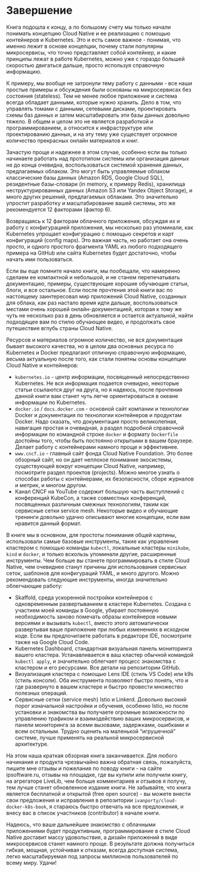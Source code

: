 # Завершение

Книга подошла к концу, а по большому счету мы только начали понимать концепцию Cloud Native и ее реализацию с помощью контейнеров и Kubernetes. Это и есть самое важное - понимая, что именно лежит в основе концепции, почему стали популярны микросервисы, что точно представляет собой контейнер, и какие принципы лежат в работе Kubernetes, можно уже с гораздо большей скоростью двигаться дальше, просто используя справочную информацию.

К примеру, мы вообще не затронули тему работу с данными - все наши простые примеры и обсуждения были основаны на микросервисах без состояния (stateless). Тем не менее любое приложение и система всегда обладает данными, которые нужно хранить. Дело в том, что управлять томами с данными, сетевыми дисками, проектировать схемы баз данных и затем масштабировать эти базы данных довольно тяжело. В общем и целом это не является разработкой и программированием, а относится к инфраструктуре или проектированию данных, и на эту тему уже существует огромное количество прекрасных онлайн материалов и книг. 

Зачастую проще и надежнее в этом случае, особенно если вы только начинаете работать над прототипом системы или организация данных не до конца очевидна, воспользоваться системой хранения данных, предлагаемых облаком. Это могут быть управляемые облаком классические базы данных (Amazon RDS, Google Cloud SQL), резидентные базы-словари (in memory, к примеру Redis), хранилища неструктурированных данных (Amazon S3 или Yandex Object Storage), и много других решений, предлагаемых облаками. Это значительно упростит разработку и масштабирование вашей системы, это же рекомендуется 12 факторами (фактор 6).

Возвращаясь к 12 факторам облачного приложения, обсуждая их и работу с конфигурацией приложения, мы несколько раз упоминали, как Kubernetes упрощает конфигурацию с помощью секретов и карт конфигураций (config maps). Это важная часть, но работает она очень просто, и одного простого фрагмента YAML из любого подходящего примера на GitHub или сайта Kubernetes будет достаточно, чтобы начать ими пользоваться.

Если вы еще помните начало книги, мы пообещали, что намеренно сделаем ее компактной и небольшой, и не станем перепечатывать документацию, примеры, существующие хорошие обучающие статьи, блоги, и все остальное. Если после прочтения этой книги вас по настоящему заинтересовал мир приложений Cloud Native, созданных для облака, как раз настало время идти дальше, воспользоваться местами очень хорошей онлайн-документацией, которая к тому же чуть не несколько раз в день обновляется и остается актуальной, найти подходящее вам по стилю обучающее видео, и продолжать свое путешествие вглубь страны Cloud Native.

Ресурсов и материалов огромное количество, не вся документация бывает высокого качества, но в целом два основных ресурса по Kubernetes и Docker предлагают отличную справочную информацию, весьма актуальную после того, как стали понятны основы концепции Cloud Native и контейнеров: 

* `kubernetes.io` - центр информации, посвященный непосредственно Kubernetes. Не вся информация подается очевидно, некоторые статьи ссылаются друг на друга, но я надеюсь, после прочтения данной книги вам станет чуть легче ориентироваться в океане информации по Kubernetes.
* `docker.io` / `docs.docker.com` - основной сайт компании и технологии Docker и документация по технологии контейнеров и продуктам Docker. Надо сказать, что документация просто великолепная, навигация простая и очевидная, а раздел подробной справочной информации по командной строке `docker` и формату `Dockerfile` достойны того, чтобы быть постоянно открытыми в вашем браузере. Делает работу с контейнерами намного проще и эффективнее.
* `www.cncf.io` - главный сайт фонда Cloud Native Foundation. Это более обзорный сайт, но он дает неплохое понимание экосистемы, существующей вокруг концепции Cloud Native, например, посмотрите раздел проектов (projects). Можно многое узнать о способах работы с контейнерами, их безопасности, сборе журналов и метрик, и многом другом.
* Канал CNCF на YouTube содержит большую часть выступлений с конференций KubeCon, а также совместных конференций, посвященных различным смежных технологиям, таким как сервисные сетки service mesh.  Некоторые видео и обучающие тренинги довольно удачно описывают многие концепции, если вам нравится данный формат.

В книге мы в основном, для простоты понимания общей картины, использовали самые базовые инструменты, такие как управление кластером с помощью команды `kubectl`, локальные кластеры `minikube`, `kind` и `docker`, и только вскользь упоминали другие, расширенные инструменты. Чем больше вы станете программировать в стиле Cloud Native, чем очевиднее станут причины для использования сервисных сеток, шаблонов для конфигураций YAML, и много другого. Можно рекомендовать следующие инструменты, иногда значительно облегчающие работу:

* Skaffold, среда ускоренной постройки контейнеров с одновременным развертыванием в кластере Kubernetes. Создана с участием моей команды в Google, убирает постоянную необходимость заново помечать образы контейнеров новыми версиями и вызывать `kubectl`, вместо этого автоматически развертывая ваше приложение при любых изменениях в исходном коде. Если вы предпочитаете работать в редакторе IDE, посмотрите также на Google Cloud Code.
* Kubernetes Dashboard, стандартная визуальная панель мониторинга вашего кластера. Устанавливается в ваш кластер обычной командой `kubectl apply`, и значительно облегчает процесс знакомства с кластером и его ресурсами. Все детали на репозитории GitHub.
* Визуализация кластера с помощью Lens IDE (стиль VS Code) или k9s (стиль консоли). Оба инструмента позволяют быстро понять, что и где развернуто в вашем кластере и быстро провести множество полезных операций.
* Сервисные сетки (service mesh) Istio и Linkerd. Довольно высокий порог изначальной настройки и обучения, особенно Istio, но после установки и знакомства вы получаете огромные возможности по управлению трафиком и взаимодействию ваших микросервисов, и панели мониторинга за всеми вызовами, задержками, ошибками и всем остальным. Трудно оценить на маленькой “игрушечной” системе, лучше применять на реальной микросервисной архитектуре.

На этом наша краткая обзорная книга заканчивается. Для любого начинания и продукта чрезвычайно важна обратная связь, пожалуйста, пишите мне отзывы и пожелания по поводу книги - на сайте ipsoftware.ru, отзывы на площадке, где вы купили или получили книгу, на агрегаторе LiveLib, чем больше комментариев и отзывов я получу, тем лучше станет обновленное издание книги. Не забывайте, что книга является бесплатной и открытой (free open source) - вы можете внести свои предложения и исправления в репозитории `ivanporty/cloud-docker-k8s-book`, я стараюсь быстро отвечать на все предложения, и внесу вас в список участников (contributor) в начале книги.

Надеюсь, что ваше дальнейшее знакомство с облачными приложениями будет продуктивным, программирование в стиле Cloud Native доставит массу удовольствия, а дизайн приложений в виде микросервисов станет намного проще. В результате должна получиться гибкая, мощная, устойчивая к отказам, всегда доступная система, легко масштабируемая под запросы миллионов пользователей по всему миру. Удачи!

